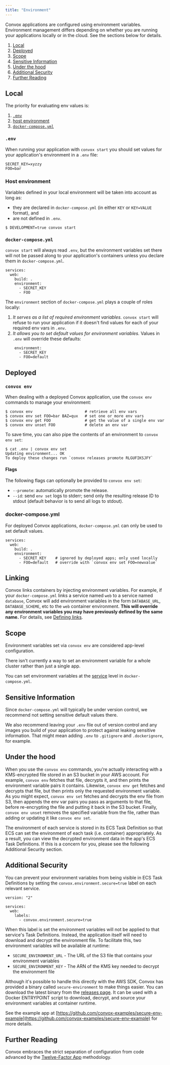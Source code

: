 ```yaml
---
title: "Environment"
---
```


Convox applications are configured using environment variables. Environment management differs depending on whether you are running your applications locally or in the cloud. See the sections below for details.

1. [Local](#local)
1. [Deployed](#deployed)
1. [Scope](#scope)
1. [Sensitive Information](#sensitive-information)
1. [Under the hood](#under-the-hood)
1. [Additional Security](#additional-security)
1. [Further Reading](#further-reading)

## Local

<div class="block-callout block-show-callout type-info" markdown="1">
The priority for evaluating env values is:

1. [`.env`](/gen1/environment#env)
2. [host environment](/gen1/environment#host-environment)
3. [`docker-compose.yml`](/gen1/environment#docker-compose.yml)
</div>

### `.env`

When running your application with `convox start` you should set values for your application's environment in a `.env` file:

```
SECRET_KEY=xyzzy
FOO=bar
```

### Host environment

Variables defined in your local environment will be taken into account as long as:

- they are declared in `docker-compose.yml` (in either `KEY` or `KEY=VALUE` format), and
- are not defined in `.env`.

```
$ DEVELOPMENT=true convox start
```

### `docker-compose.yml`

`convox start` will always read `.env`, but the environment variables set there will not be passed along to your application's containers unless you declare them in `docker-compose.yml`.

```
services:
  web:
    build: .
    environment:
      - SECRET_KEY
      - FOO
```

The `environment` section of `docker-compose.yml` plays a couple of roles locally:

1. _It serves as a list of required environment variables._ `convox start` will refuse to run your application if it doesn't find values for each of your required env vars in `.env`.
1. _It allows you to set default values for environment variables._ Values in `.env` will override these defaults:

```
    environment:
      - SECRET_KEY
      - FOO=default
```

## Deployed

### `convox env`

When dealing with a deployed Convox application, use the `convox env` commands to manage your environment:

```
$ convox env                       # retrieve all env vars
$ convox env set FOO=bar BAZ=qux   # set one or more env vars
$ convox env get FOO               # get the value of a single env var
$ convox env unset FOO             # delete an env var
```

To save time, you can also pipe the contents of an environment to `convox env set`:

```
$ cat .env | convox env set
Updating environment... OK
To deploy these changes run `convox releases promote RLGUFIKSJFY`
```

#### Flags

The following flags can optionally be provided to `convox env set`:

* `--promote`: automatically promote the release.
* `--id`: send `env set` logs to stderr; send only the resulting release ID to stdout (default behavior is to send all logs to stdout).

### docker-compose.yml

For deployed Convox applications, `docker-compose.yml` can only be used to set default values.

```
services:
  web:
    build: .
    environment:
      - SECRET_KEY    # ignored by deployed apps; only used locally
      - FOO=default   # override with `convox env set FOO=newvalue`
```

## Linking

Convox links containers by injecting environment variables. For example, if your `docker-compose.yml` links a service named `web` to a service named `database`, Convox will add environment variables in the form `DATABASE_URL`, `DATABASE_SCHEME`, etc to the `web` container environment. **This will override any environment variables you may have previously defined by the same name.** For details, see [Defining links](/gen1/linking#defining-links).

## Scope

Environment variables set via `convox env` are considered app-level configuration.

There isn't currently a way to set an environment variable for a whole cluster rather than just a single app.

You can set environment variables at the [service](/reference/definitions#service) level in `docker-compose.yml`.

## Sensitive Information

Since `docker-compose.yml` will typically be under version control, we recommend not setting sensitive default values there.

We also recommend leaving your `.env` file out of version control and any images you build of your application to protect against leaking sensitive information. That might mean adding `.env` to `.gitignore` and `.dockerignore`, for example.

## Under the hood

When you use the `convox env` commands, you're actually interacting with a KMS-encrypted file stored in an S3 bucket in your AWS account. For example, `convox env` fetches that file, decrypts it, and then prints the environment variable pairs it contains. Likewise, `convox env get` fetches and decrypts that file, but then prints only the requested environment variable. As you might expect, `convox env set` fetches and decrypts the env file from S3, then appends the env var pairs you pass as arguments to that file, before re-encrypting the file and putting it back in the S3 bucket. Finally, `convox env unset` removes the specified variable from the file, rather than adding or updating it like `convox env set`.

The environment of each service is stored in its ECS Task Definition so that ECS can set the environment of each task (i.e. container) appropriately. As a result, you can view the decrypted environment data in the app's ECS Task Definitions. If this is a concern for you, please see the following Additional Security section.

## Additional Security

You can prevent your environment variables from being visible in ECS Task Definitions by setting the `convox.environment.secure=true` label on each relevant service.

    version: "2"

    services:
      web:
        labels:
          - convox.environment.secure=true

When this label is set the environment variables will not be applied to that service's Task Definitions. Instead, the application itself will need to download and decrypt the environment file. To facilitate this, two environment variables will be available at runtime:

- `SECURE_ENVIRONMENT_URL` - The URL of the S3 file that contains your environment variables
- `SECURE_ENVIRONMENT_KEY` - The ARN of the KMS key needed to decrypt the environment file

Although it's possible to handle this directly with the AWS SDK, Convox has provided a binary called `secure-environment` to make things easier. You can download the latest binary from the [releases page](https://github.com/convox/secure-environment/releases). It can be used with a Docker ENTRYPOINT script to download, decrypt, and source your environment variables at container runtime.

See the example app at [https://github.com/convox-examples/secure-env-example](https://github.com/convox-examples/secure-env-example) for more details.

## Further Reading

Convox embraces the strict separation of configuration from code advanced by the [Twelve-Factor App](http://12factor.net/config) methodology.
